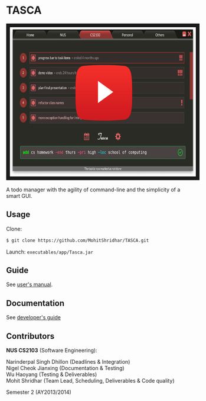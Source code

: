 TASCA
=====

<p align="middle">
    <a href="http://www.youtube.com/watch?feature=player_embedded&v=Et2IpO6p-xw
    " target="_blank"><img src="images/thumbnail.png" 
    alt="IMAGE ALT TEXT HERE" width="718" height="403" border="10"/></a>
</p>


A todo manager with the agility of command-line and the simplicity of a smart GUI.

## Usage

Clone:
```bash
$ git clone https://github.com/MohitShridhar/TASCA.git
```

Launch: `executables/app/Tasca.jar`

## Guide

See [user's manual](guides/user_guide.pdf).

## Documentation

See [developer's guide](guides/developers_guide.pdf)

## Contributors

**NUS CS2103** (Software Engineering):

Narinderpal Singh Dhillon (Deadlines & Integration)  
Nigel Cheok Jianxing (Documentation & Testing)  
Wu Haoyang (Testing & Deliverables)  
Mohit Shridhar (Team Lead, Scheduling, Deliverables & Code quality)  

Semester 2 (AY2013/2014) 
